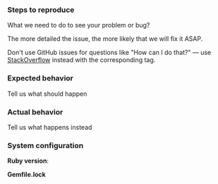 ### Steps to reproduce
What we need to do to see your problem or bug?

The more detailed the issue, the more likely that we will fix it ASAP.

Don't use GitHub issues for questions like "How can I do that?" —
use [StackOverflow](https://stackoverflow.com/questions/tagged/doorkeeper)
instead with the corresponding tag.

### Expected behavior
Tell us what should happen

### Actual behavior
Tell us what happens instead

### System configuration
**Ruby version**:

**Gemfile.lock**
